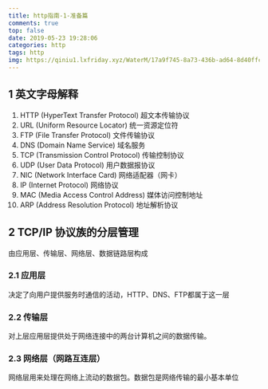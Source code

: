 ```yaml
---
title: http指南-1-准备篇
comments: true
top: false
date: 2019-05-23 19:28:06
categories: http 
tags: http
img: https://qiniu1.lxfriday.xyz/WaterM/17a9f745-8a73-436b-ad64-8d40ffc032a4_timg.jpeg
---
```


## 1 英文字母解释
1. HTTP (HyperText Transfer Protocol) 超文本传输协议
1. URL (Uniform Resource Locator) 统一资源定位符
1. FTP (File Transfer Protocol) 文件传输协议
1. DNS (Domain Name Service) 域名服务
1. TCP (Transmission Control Protocol) 传输控制协议
1. UDP (User Data Protocol) 用户数据报协议
1. NIC (Network Interface Card) 网络适配器（网卡）
1. IP (Internet Protocol) 网络协议
1. MAC (Media Access Control Address) 媒体访问控制地址
1. ARP (Address Resolution Protocol) 地址解析协议

## 2 TCP/IP 协议族的分层管理
由应用层、传输层、网络层、数据链路层构成

### 2.1 应用层
决定了向用户提供服务时通信的活动，HTTP、DNS、FTP都属于这一层

### 2.2 传输层
对上层应用层提供处于网络连接中的两台计算机之间的数据传输。

### 2.3 网络层（网路互连层）
网络层用来处理在网络上流动的数据包。数据包是网络传输的最小基本单位


